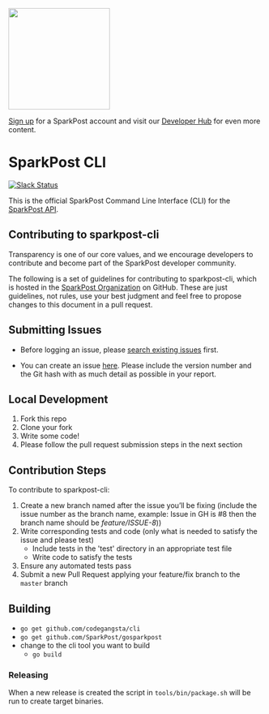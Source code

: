 <a href="https://www.sparkpost.com"><img src="https://www.sparkpost.com/sites/default/files/attachments/SparkPost_Logo_2-Color_Gray-Orange_RGB.svg" width="200px"/></a>

[Sign up](https://app.sparkpost.com/sign-up?src=Dev-Website&sfdcid=70160000000pqBb) for a SparkPost account and visit our [Developer Hub](https://developers.sparkpost.com) for even more content.

# SparkPost CLI

[![Slack Status](http://slack.sparkpost.com/badge.svg)](http://slack.sparkpost.com)

This is the official SparkPost Command Line Interface (CLI) for the [SparkPost API](https://www.sparkpost.com/api).

## Contributing to sparkpost-cli

Transparency is one of our core values, and we encourage developers to contribute and become part of the SparkPost developer community.

The following is a set of guidelines for contributing to sparkpost-cli, which is hosted in the [SparkPost Organization](https://github.com/sparkpost) on GitHub. These are just guidelines, not rules, use your best judgment and feel free to propose changes to this document in a pull request.

## Submitting Issues

* Before logging an issue, please [search existing issues](https://github.com/SparkPost/sparkpost-cli/issues?q=is%3Aissue+is%3Aopen) first.

* You can create an issue [here](https://github.com/SparkPost/sparkpost-cli/issues/new).  Please include the version number and the Git hash with as much detail as possible in your report.

## Local Development

1. Fork this repo
1. Clone your fork
1. Write some code!
1. Please follow the pull request submission steps in the next section

## Contribution Steps

To contribute to sparkpost-cli:

1. Create a new branch named after the issue you’ll be fixing (include the issue number as the branch name, example: Issue in GH is #8 then the branch name should be _feature/ISSUE-8_))
1. Write corresponding tests and code (only what is needed to satisfy the issue and please test)
    * Include tests in the 'test' directory in an appropriate test file
    * Write code to satisfy the tests
1. Ensure any automated tests pass
1. Submit a new Pull Request applying your feature/fix branch to the `master` branch

## Building

* `go get github.com/codegangsta/cli`
* `go get github.com/SparkPost/gosparkpost`
* change to the cli tool you want to build
	* `go build`


### Releasing

When a new release is created the script in `tools/bin/package.sh` will be run to create target binaries.
